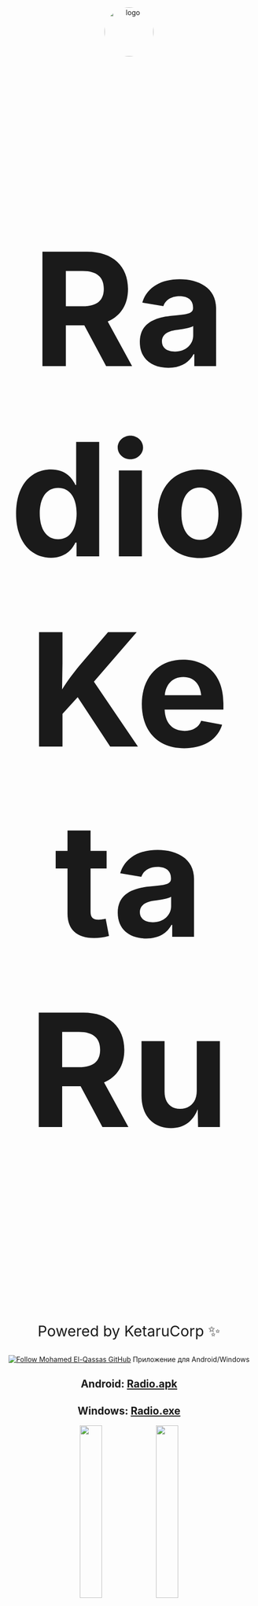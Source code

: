 <div id="logo" align="center">
<img src="https://cdn.discordapp.com/emojis/1232726173470163067.webp" alt="logo" style="width:100px;height:auto; border-radius: 50px;"> 

# <p align="center" style="font-size:320px">Radio KetaRu</p>
<p align="center" style="font-size:30px">Powered by KetaruCorp ✨</p>

[![Follow Mohamed El-Qassas GitHub](https://i.imgur.com/4SrMGvR.png)](https://live.ketaru.com/)
Приложение для Android/Windows

## Android: [Radio.apk](https://github.com/lisikme/live.ketaru.com/releases/download/Stable/radio.apk)
## Windows: [Radio.exe](https://github.com/lisikme/live.ketaru.com/releases/download/Stable/radio.exe)


<p float="left" align="center">
<img src="https://raw.githubusercontent.com/lisikme/live.ketaru.com/main/Screenshot_20240622_155402.jpg" style="width:30%;"/>
<img src="https://raw.githubusercontent.com/lisikme/live.ketaru.com/main/Screenshot_20240622_155417.jpg" style="width:30%;"/>
</p>
